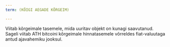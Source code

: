 ```yaml
---
term: (KÕIGI AEGADE KÕRGEIM)

---
```

Viitab kõrgeimale tasemele, mida uuritav objekt on kunagi saavutanud. Sageli viitab ATH bitcoini kõrgeimale hinnatasemele võrreldes fiat-valuutaga antud ajavahemiku jooksul.